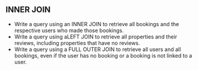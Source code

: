 ## INNER JOIN

- Write a query using an INNER JOIN to retrieve all bookings and the respective users who made those bookings.
- Write a query using aLEFT JOIN to retrieve all properties and their reviews, including properties that have no reviews.
- Write a query using a FULL OUTER JOIN to retrieve all users and all bookings, even if the user has no booking or a booking is not linked to a user.